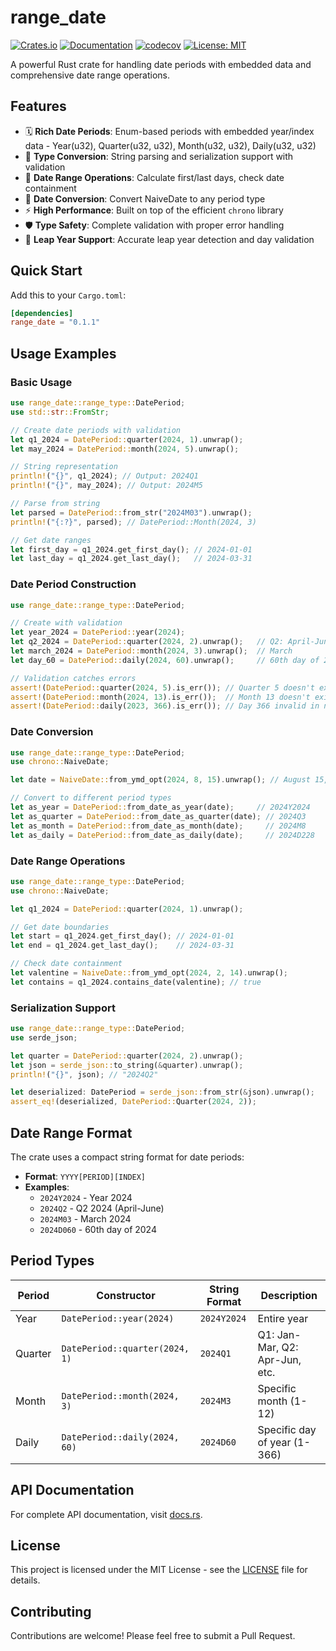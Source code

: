 # range_date

[![Crates.io](https://img.shields.io/crates/v/range_date.svg)](https://crates.io/crates/range_date)
[![Documentation](https://docs.rs/range_date/badge.svg)](https://docs.rs/range_date)
[![codecov](https://codecov.io/github/GuoMonth/range_date/graph/badge.svg?token=LPXZVA7GSB)](https://codecov.io/github/GuoMonth/range_date)
[![License: MIT](https://img.shields.io/badge/License-MIT-yellow.svg)](https://opensource.org/licenses/MIT)

A powerful Rust crate for handling date periods with embedded data and comprehensive date range operations.

## Features

- 🗓️ **Rich Date Periods**: Enum-based periods with embedded year/index data - Year(u32), Quarter(u32, u32), Month(u32, u32), Daily(u32, u32)
- 🔄 **Type Conversion**: String parsing and serialization support with validation
- 📅 **Date Range Operations**: Calculate first/last days, check date containment
- 🎯 **Date Conversion**: Convert NaiveDate to any period type
- ⚡ **High Performance**: Built on top of the efficient `chrono` library
- 🛡️ **Type Safety**: Complete validation with proper error handling
- 🧪 **Leap Year Support**: Accurate leap year detection and day validation

## Quick Start

Add this to your `Cargo.toml`:

```toml
[dependencies]
range_date = "0.1.1"
```

## Usage Examples

### Basic Usage

```rust
use range_date::range_type::DatePeriod;
use std::str::FromStr;

// Create date periods with validation
let q1_2024 = DatePeriod::quarter(2024, 1).unwrap();
let may_2024 = DatePeriod::month(2024, 5).unwrap();

// String representation
println!("{}", q1_2024); // Output: 2024Q1
println!("{}", may_2024); // Output: 2024M5

// Parse from string
let parsed = DatePeriod::from_str("2024M03").unwrap();
println!("{:?}", parsed); // DatePeriod::Month(2024, 3)

// Get date ranges
let first_day = q1_2024.get_first_day(); // 2024-01-01
let last_day = q1_2024.get_last_day();   // 2024-03-31
```

### Date Period Construction

```rust
use range_date::range_type::DatePeriod;

// Create with validation
let year_2024 = DatePeriod::year(2024);
let q2_2024 = DatePeriod::quarter(2024, 2).unwrap();   // Q2: April-June
let march_2024 = DatePeriod::month(2024, 3).unwrap();  // March
let day_60 = DatePeriod::daily(2024, 60).unwrap();     // 60th day of 2024

// Validation catches errors
assert!(DatePeriod::quarter(2024, 5).is_err()); // Quarter 5 doesn't exist
assert!(DatePeriod::month(2024, 13).is_err());  // Month 13 doesn't exist
assert!(DatePeriod::daily(2023, 366).is_err()); // Day 366 invalid in non-leap year
```

### Date Conversion

```rust
use range_date::range_type::DatePeriod;
use chrono::NaiveDate;

let date = NaiveDate::from_ymd_opt(2024, 8, 15).unwrap(); // August 15, 2024

// Convert to different period types
let as_year = DatePeriod::from_date_as_year(date);     // 2024Y2024
let as_quarter = DatePeriod::from_date_as_quarter(date); // 2024Q3
let as_month = DatePeriod::from_date_as_month(date);     // 2024M8
let as_daily = DatePeriod::from_date_as_daily(date);     // 2024D228
```

### Date Range Operations

```rust
use range_date::range_type::DatePeriod;
use chrono::NaiveDate;

let q1_2024 = DatePeriod::quarter(2024, 1).unwrap();

// Get date boundaries
let start = q1_2024.get_first_day(); // 2024-01-01
let end = q1_2024.get_last_day();    // 2024-03-31

// Check date containment
let valentine = NaiveDate::from_ymd_opt(2024, 2, 14).unwrap();
let contains = q1_2024.contains_date(valentine); // true
```

### Serialization Support

```rust
use range_date::range_type::DatePeriod;
use serde_json;

let quarter = DatePeriod::quarter(2024, 2).unwrap();
let json = serde_json::to_string(&quarter).unwrap();
println!("{}", json); // "2024Q2"

let deserialized: DatePeriod = serde_json::from_str(&json).unwrap();
assert_eq!(deserialized, DatePeriod::Quarter(2024, 2));
```

## Date Range Format

The crate uses a compact string format for date periods:

- **Format**: `YYYY[PERIOD][INDEX]`
- **Examples**:
  - `2024Y2024` - Year 2024
  - `2024Q2` - Q2 2024 (April-June)
  - `2024M03` - March 2024
  - `2024D060` - 60th day of 2024

## Period Types

| Period | Constructor | String Format | Description |
|--------|-------------|---------------|-------------|
| Year | `DatePeriod::year(2024)` | `2024Y2024` | Entire year |
| Quarter | `DatePeriod::quarter(2024, 1)` | `2024Q1` | Q1: Jan-Mar, Q2: Apr-Jun, etc. |
| Month | `DatePeriod::month(2024, 3)` | `2024M3` | Specific month (1-12) |
| Daily | `DatePeriod::daily(2024, 60)` | `2024D60` | Specific day of year (1-366) |

## API Documentation

For complete API documentation, visit [docs.rs](https://docs.rs/range_date).

## License

This project is licensed under the MIT License - see the [LICENSE](LICENSE) file for details.

## Contributing

Contributions are welcome! Please feel free to submit a Pull Request.